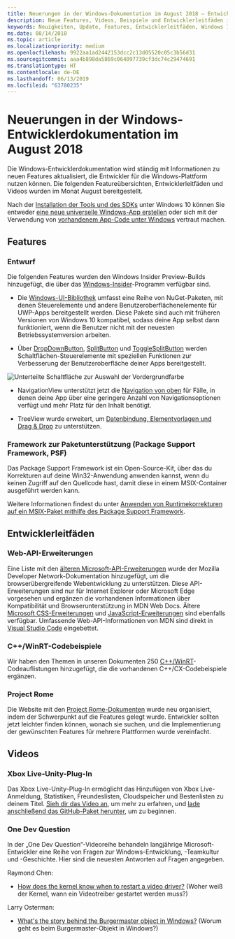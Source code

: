 ```yaml
---
title: Neuerungen in der Windows-Dokumentation im August 2018 – Entwicklung von UWP-Apps
description: Neue Features, Videos, Beispiele und Entwicklerleitfäden in der Entwicklerdokumentation für Windows 10 im August 2018
keywords: Neuigkeiten, Update, Features, Entwicklerleitfäden, Windows 10, August
ms.date: 08/14/2018
ms.topic: article
ms.localizationpriority: medium
ms.openlocfilehash: 9922aa1ad2442153dcc2c13d05520c05c3b56d31
ms.sourcegitcommit: aaa4b898da5869c064097739cf3dc74c29474691
ms.translationtype: HT
ms.contentlocale: de-DE
ms.lasthandoff: 06/13/2019
ms.locfileid: "63780235"
---
```

# <a name="whats-new-in-the-windows-developer-docs-in-august-2018"></a>Neuerungen in der Windows-Entwicklerdokumentation im August 2018

Die Windows-Entwicklerdokumentation wird ständig mit Informationen zu neuen Features aktualisiert, die Entwickler für die Windows-Plattform nutzen können. Die folgenden Featureübersichten, Entwicklerleitfäden und Videos wurden im Monat August bereitgestellt.

Nach der [Installation der Tools und des SDKs](https://go.microsoft.com/fwlink/?LinkId=821431) unter Windows 10 können Sie entweder [eine neue universelle Windows-App erstellen](../get-started/create-uwp-apps.md) oder sich mit der Verwendung von [vorhandenem App-Code unter Windows](../porting/index.md) vertraut machen.

## <a name="features"></a>Features

### <a name="design"></a>Entwurf

Die folgenden Features wurden den Windows Insider Preview-Builds hinzugefügt, die über das [Windows-Insider](https://insider.windows.com/)-Programm verfügbar sind.

* Die [Windows-UI-Bibliothek](https://aka.ms/winui-docs) umfasst eine Reihe von NuGet-Paketen, mit denen Steuerelemente und andere Benutzeroberflächenelemente für UWP-Apps bereitgestellt werden. Diese Pakete sind auch mit früheren Versionen von Windows 10 kompatibel, sodass deine App selbst dann funktioniert, wenn die Benutzer nicht mit der neuesten Betriebssystemversion arbeiten.

* Über [DropDownButton](../design/controls-and-patterns/buttons.md#create-a-drop-down-button), [SplitButton](../design/controls-and-patterns/buttons.md#create-a-split-button) und [ToggleSplitButton](../design/controls-and-patterns/buttons.md#create-a-toggle-split-button) werden Schaltflächen-Steuerelemente mit speziellen Funktionen zur Verbesserung der Benutzeroberfläche deiner Apps bereitgestellt.

![Unterteilte Schaltfläche zur Auswahl der Vordergrundfarbe](../design/controls-and-patterns/images/split-button-rtb.png)

* NavigationView unterstützt jetzt die [Navigation von oben](../design/controls-and-patterns/navigationview.md) für Fälle, in denen deine App über eine geringere Anzahl von Navigationsoptionen verfügt und mehr Platz für den Inhalt benötigt.

* TreeView wurde erweitert, um [Datenbindung, Elementvorlagen und Drag & Drop](../design/controls-and-patterns/tree-view.md) zu unterstützen.

### <a name="package-support-framework"></a>Framework zur Paketunterstützung (Package Support Framework, PSF)

Das Package Support Framework ist ein Open-Source-Kit, über das du Korrekturen auf deine Win32-Anwendung anwenden kannst, wenn du keinen Zugriff auf den Quellcode hast, damit diese in einem MSIX-Container ausgeführt werden kann.

Weitere Informationen findest du unter [Anwenden von Runtimekorrekturen auf ein MSIX-Paket mithilfe des Package Support Framework](../porting/package-support-framework.md).

## <a name="developer-guidance"></a>Entwicklerleitfäden

### <a name="web-api-extensions"></a>Web-API-Erweiterungen

Eine Liste mit den [älteren Microsoft-API-Erweiterungen](https://developer.mozilla.org/docs/Web/API/Microsoft_API_extensions) wurde der Mozilla Developer Network-Dokumentation hinzugefügt, um die browserübergreifende Webentwicklung zu unterstützen. Diese API-Erweiterungen sind nur für Internet Explorer oder Microsoft Edge vorgesehen und ergänzen die vorhandenen Informationen über Kompatibilität und Browserunterstützung in MDN Web Docs. Ältere [Microsoft CSS-Erweiterungen](https://developer.mozilla.org/docs/Web/CSS/Microsoft_Extensions) und [JavaScript-Erweiterungen](https://developer.mozilla.org/docs/Web/JavaScript/Microsoft_JavaScript_extensions) sind ebenfalls verfügbar. Umfassende Web-API-Informationen von MDN sind direkt in [Visual Studio Code](https://code.visualstudio.com/updates/v1_25#_new-css-pseudo-selectors-and-pseudo-elements-from-mdn) eingebettet.

### <a name="cwinrt-code-examples"></a>C++/WinRT-Codebeispiele

Wir haben den Themen in unseren Dokumenten 250 [C++/WinRT](../cpp-and-winrt-apis/index.md)-Codeauflistungen hinzugefügt, die die vorhandenen C++/CX-Codebeispiele ergänzen.

### <a name="project-rome"></a>Project Rome

Die Website mit den [Project Rome-Dokumenten](https://docs.microsoft.com/windows/project-rome/) wurde neu organisiert, indem der Schwerpunkt auf die Features gelegt wurde. Entwickler sollten jetzt leichter finden können, wonach sie suchen, und die Implementierung der gewünschten Features für mehrere Plattformen wurde vereinfacht.

## <a name="videos"></a>Videos

### <a name="xbox-live-unity-plugin"></a>Xbox Live-Unity-Plug-In

Das Xbox Live-Unity-Plug-In ermöglicht das Hinzufügen von Xbox Live-Anmeldung, Statistiken, Freundeslisten, Cloudspeicher und Bestenlisten zu deinem Titel. [Sieh dir das Video an](https://youtu.be/fVQZ-YgwNpY), um mehr zu erfahren, und [lade anschließend das GitHub-Paket herunter](https://aka.ms/UnityPlugin), um zu beginnen.

### <a name="one-dev-question"></a>One Dev Question

In der „One Dev Question“-Videoreihe behandeln langjährige Microsoft-Entwickler eine Reihe von Fragen zur Windows-Entwicklung, -Teamkultur und -Geschichte. Hier sind die neuesten Antworten auf Fragen angegeben.

Raymond Chen:

* [How does the kernel know when to restart a video driver?](https://youtu.be/3SNAdyO1l5c) (Woher weiß der Kernel, wann ein Videotreiber gestartet werden muss?)

Larry Osterman:

* [What's the story behind the Burgermaster object in Windows?](https://youtu.be/0TDSbyAIvX0) (Worum geht es beim Burgermaster-Objekt in Windows?)
